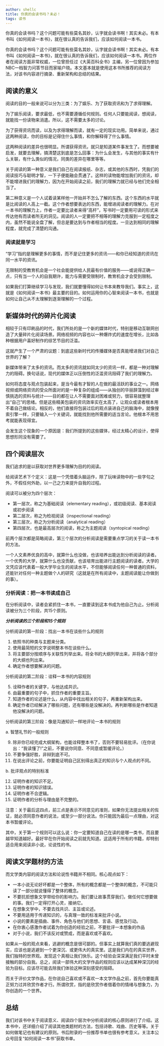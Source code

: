 ```yaml
---
author: shellc
title: 你真的会读书吗？未必！
tags: 读书
---
```


你真的会读书吗？这个问题可能有些莫名其妙，认字就会读书啊！其实未必。有本书叫《如何阅读一本书》，就在很认真的告诉我们，应该如何阅读一本书。

<!--more-->
你真的会读书吗？这个问题可能有些莫名其妙，认字就会读书啊！其实未必。有本书叫《如何阅读一本书》，就在很认真的告诉我们，应该如何阅读一本书。两位作者在阅读方面非常权威，一位曾担任过《大英百科全书》主编，另一位曾因为参加NBC一档智力问答节目而家喻户晓。本文基本就是使用这本书所推荐的阅读方法，对该书内容进行摘录、重新架构和总结的结果。

## 阅读的意义

阅读的目的一般来说可以分为三类：为了娱乐、为了获取资讯和为了求得理解。

为了娱乐阅读，要求最低，也不需要遵循任何规则。任何人只要能阅读，想阅读，就能找一份读物来消遣。所以，这不需要太多的讨论。

为了获得资讯而读，以及为求得理解而读，就有一定的现实功用。简单来说，通过这两种阅读，你的目标是记得住什么事情，和你解释得了什么事情。

这两种阅读的差异也很明显。所谓获得资讯，就只是知道某件事发生了。而想要被启发，就要去理解，搞清楚这到底是怎么回事：为什么会发生，与其他的事实有什么关联，有什么类似的情况，同类的差异在哪里等等。

关于阅读的第一种意义是我们自己在阅读报纸、杂志，或其他的东西时，凭我们的阅读技巧与聪明才智，一下子便能融会贯通了。这样的读物能增加我们的资讯，却不能增进我们的理解力，因为在开始阅读之前，我们的理解力就已经与他们完全相当了。

第二种意义是一个人试着读某样他一开始并不怎么了解的东西。这个东西的水平就是比阅读的人高上一截。这个作者想要表达的东西，能增进阅读者的理解力。在对一本书的理解力上，作者一定要比读者来得“高杆”，写书时一定要用可读的形式来传达他有而读者所无的洞见。阅读的人一定要把不相等的理解力克服到一定程度之内，虽然不能说全盘了解，但总是要达到与作者相当的程度。一旦达到相同的理解程度，就完成了清楚的沟通。

### 阅读就是学习

“学习”指的是理解更多的事情，而不是记住更多的资讯——和你已经知道的资讯在同一水平的资讯。

无限制的受教育机会是一个社会能提供给人民最有价值的服务——或说得正确一点，只有当一个人的自我期许，能力与需要受限制时，教育机会才会受到限制。

如果我们打算继续学习与发现，我们就要懂得如何让书本来教导我们。事实上，这就是《如何阅读一本书》最主要的目的。如何运用你的心智来阅读一本书，也就是如何让自己从不太理解到逐渐理解的一个过程。

## 新媒体时代的碎片化阅读

相较于只有印刷品的时代，我们所处的是一个新的媒体时代，特别是移动互联网创造了大量碎片化阅读场景。网络视频的内容也以一种爆炸式的速度在增长，比如各种根据用户喜好制作的综艺节目的泛滥。

这就产生了一个严肃的议题：到底这些新时代的传播媒体是否真能增进我们对自己世界的了解？

新媒体带来了太多的资讯。而太多的资讯就如同太少的资讯一样，都是一种对理解力的阻碍。换句话说，现代的媒体正以压倒性的泛滥资讯阻碍了我们的理解力。

如何将态度与观点包装起来，是当今最有才智的人在做的最活跃的事业之一。网络视频或网络资讯的受众所面对的是一种复杂的组成——从独创的华丽辞藻到经过审慎挑选的资料与统计——目的都在让人不需要面对困难或努力，很容易就整理出“自己”的思绪。但是这些精美包装的资讯效率实在太高了，让观众或读者根本用不着自己做结论。相反的，他们直接将包装过后的观点装进自己的脑海中，就像搜索引擎一样，只要输入一个关键词，就能找到他所需要的适当言论。他根本不用思考就能表现得宜。

会发生这个现象的一个原因是：我们所提到的这些媒体，经过太精心的设计，使得思想形同没有需要了。

## 四个阅读层次

我们追求的是以获取对世界更多理解为目的的阅读。

给阅读艺术下个定义：这是一个凭借着头脑运作，除了玩味读物中的一些字句之外，不假任何外助，以一己之力来提升自我的过程。

阅读可以被分为四个层次：

* 第一层次，称之为基础阅读（elementary reading），或初级阅读、基本阅读或初步阅读
* 第二层次，称之为检视阅读（inspectional reading）
* 第三层次，称之为分析阅读（analytical reading）
* 第四层次，也是最高层次的阅读，称之为主题阅读（syntopical reading）

前两个层次都是简略阅读，第三个层次的分析阅读是需要重点学习的关于读一本书的方法。

一个人文素养优良的高中，就算什么也没做，也该培养出能达到分析阅读的读者。一个优秀的大学，就算什么也没贡献，也该培育出能进行主题阅读的读者。大学的文凭应该代表着一般大学毕业生的阅读水平，不但能够阅读任何一种普通的资料，还能针对任何一种主题做个人的研究（这就是在所有阅读中，主题阅读能让你做到的事）。

### 分析阅读：把一本书读成自己

在分析阅读中，读者会紧抓住一本书，一直要读到这本书成为他自己为止。分析阅读被分为三个阶段，共15个原则。

***分析阅读的三个阶段和15个规则***

分析阅读的第一阶段：找出一本书在谈些什么的规则

1. 依照书的种类与主题来分类。
2. 使用最简短的文字说明整本书在谈些什么。
3. 将主要部分按顺序与关联性列举出来。将全书的大纲列举出来，并将各个部分的大纲也列出来。
4. 确定作者想要解决的问题。

分析阅读的第二阶段：诠释一本书的内容规则 

5. 诠释作者的关键字，与他达成共识。 
6. 由最重要的句子中，抓住作者的重要主旨。
7. 知道作者的论述是什么，从内容中找出相关的句子，再重新架构出来。
8. 确定作者已经解决了哪些问题，还有哪些是没解决的。再判断哪些是作者知道他没解决的问题。

分析阅读的第三阶段：像是沟通知识一样地评论一本书的规则 

a. 智慧礼节的一般规则 

9. 除非你已经完成大纲架构，也能诠释整本书了，否则不要轻易批评。（在你说出：“我读懂了!”之前，不要说你同意、不同意或暂缓评论。）
10. 不要争强好胜，非辩到底不可。
11. 在说出评论之前，你要能证明自己区别得出真正的知识与个人观点的不同。 

b. 批评观点的特别标准 

12. 证明作者的知识不足。
13. 证明作者的知识错误。
14. 证明作者不合逻辑。
15. 证明作者的分析与理由是不完整的。

注意：关于最后这四点，前三点是表示不同意见的准则，如果你无法提出相关的佐证，就必须同意作者的说法，或至少一部分说法。你只能因为最后一点理由，对这本书暂缓评论。

其中，关于第一个规则可以这么说：你一定要知道自己在读的是哪一类书，而且要越早知道越好。最好早在你开始阅读之前就先知道。这适用于所有的书籍，却特别适合用来阅读非小说，论说性的书。

## 阅读文学题材的方法

而文学类内容的阅读方法和论说性书籍并不相同。核心观点如下：

* 一本小说无论好坏都是一个整体，所有的概念都是一个整体的概念，不可能只读了一部分就说懂得了整体的概念。
* 不要抗拒想象文学带给你的影响力。我们要让故事贯穿我们，做任何它想要做的事。我们一定得打开心灵，接纳它。
* 在想象文学中，不要去找共识、主旨或论述。
* 不要用适用于传递知识的，与真理一致的标准来批评小说。
* 小说的要素是插曲、事件、角色与他们的思想、言语、感觉及行动。
* 在你衷心感激作者试着为你创造的经验之前，不要批评一本想象的作品
* 对于小说，我们不该反对或赞成，而是喜欢或不喜欢。

如果从一般的观点来看，逃避的概念是很可鄙的。但事实上就算我们真的要逃避现实，应该也是逃避到一个更深沉、或更伟大的真实里。这是我们内在的真实世界，我们独特的世界观。发现这个真相让我们快乐。这个经验会深深满足我们平时未曾接触的部分自我。总之，阅读一部伟大的文学作品的规则应该以达成某种深沉的经验为目标。应该尽可能去除我们体验这种深刻感受的阻碍。

而关于评价文学作品，在你说自己喜欢或不喜欢一本文学作品之前，首先你要能真正努力过并欣赏作者才行。所谓欣赏，指的是欣赏作者借着你的情绪与想象力，为你创造的一个世界。

## 总结

我们对该书中关于阅读意义、阅读四个层次中分析阅读的核心原则进行了介绍。这本书中，还详细介绍了阅读其他类题材的方法，包括诗歌、戏曲、历史等等。关于如何做笔记也有建议的原则。书后附录的一份推荐书单也很有参考意义。关注本公众号回复“如何阅读一本书”获取书单。




